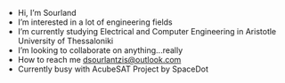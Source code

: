 - Hi, I’m Sourland
- I’m interested in a lot of engineering fields
- I’m currently studying Electrical and Computer Engineering in Aristotle University of Thessaloniki
- I’m looking to collaborate on anything...really 
- How to reach me dsourlantzis@outlook.com
- Currently busy with AcubeSAT Project by SpaceDot

<!---
Dimitrisou/Dimitrisou is a ✨ special ✨ repository because its `README.md` (this file) appears on your GitHub profile.
You can click the Preview link to take a look at your changes.
--->

